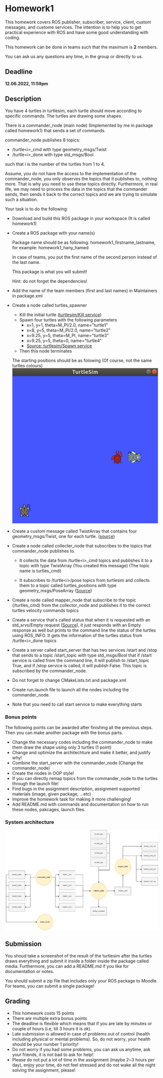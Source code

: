 # Homework1

This homework covers ROS publisher, subscriber, service, client, custom messages, and custome services. The intention is to help you to get practical experience with ROS and have some good understanding with coding. 

This homework can be done in teams such that the maximum is **2** members.

You can ask us any questions any time, in the group or directly to us.

## Deadline

**12.06.2022, 11:59pm**


## Description

You have 4 turtles in turtlesim, each turtle should move according to specific commands. The turtles are drawing some shapes. 

There is a commander_node (main node) (Implemented by me in package called homework1) that sends a set of commands.

commander_node publishes 8 topics:
* /turtle\<i>_cmd with type geometry_msgs/Twist
* /turtle\<i>_done with type std_msgs/Bool

such that i is the number of the turtles from 1 to 4.

Assume, you do not have the access to the implementation of the commander_node, you only observes the topics that it publishes to, nothing more. That is why you need to use these topics directly. Furthermore, in real life, we may need to process the data in the topics that the commander sends, then sends it back to the correct topics and we are trying to simulate such a situation.

Your task is to do the following:

* Download and build this ROS package in your workspace (It is called homework1)

* Create a ROS package with your name(s)
    
    Package name should be as following: homework1_firstname_lastname, for example: homework1_hany_hamed

    In case of teams, you put the first name of the second person instead of the last name.

    This package is what you will submit!

    Hint: do not forget the dependencies!

* Add the name of the team members (first and last names) in Maintainers in package.xml

* Create a node called turtles_spawner
    * Kill the initial turtle ([turtlesim/Kill service](http://docs.ros.org/en/api/turtlesim/html/srv/Kill.html))
    * Spawn four turtles with the following parameters
        - x=1, y=1, theta=M_PI/2.0, name="turtle1"
        - x=8, y=5, theta=M_PI/2.0, name="turtle2"
        - x=9.25, y=5, theta=M_PI, name="turtle3"
        - x=9.25, y=5, theta=0, name="turtle4"
        - [Source: turtlesim/Spawn service](http://docs.ros.org/en/api/turtlesim/html/srv/Spawn.html)
    * Then this node terminates

    The starting positions should be as folowing (Of course, not the same turtles colours)
    ![pos.png](media/starting_pos.png)


* Create a custom message called TwistArray that contains four geometry_msgs/Twist, one for each turtle. ([source](http://docs.ros.org/en/api/geometry_msgs/html/msg/Twist.html))

* Create a node called collecter_node that subscribes to the topics that commander_node publishes to. 
    * It collects the data from /turtle\<i>_cmd topics and publishes it to a topic with type TwistArray (You created this message) (The topic name is turtles_cmd)

    * It subscribes to /turtle\<i>/pose topics from turtlesim and collects them to a topic called turtles_positions with type geometry_msgs/PoseArray ([Source](http://docs.ros.org/en/api/geometry_msgs/html/msg/PoseArray.html))

* Create a node called mapper_node that subscribe to the topic (/turtles_cmd) from the collector_node and publishes it to the correct turtles velocity commands topics 

* Create a service that's called status that when it is requested with an std_srvs/Empty request ([Source](http://docs.ros.org/en/api/std_srvs/html/srv/Empty.html)), it just responds with an Empty response as well but prints to the command line the status of the turtles using ROS_INFO. It gets the information of the turtles status from /turtle\<i>_done topics

* Create a server called start_server that has two services /start and /stop that sends to a topic /start_topic with type std_msgs/Bool that if /start service is called from the command line, it will publish to /start_topic True, and if /stop service is called, it will publish False. This topic is subscribed by the commander_node.

* Do not forget to change CMakeLists.txt and package.xml

* Create run.launch file to launch all the nodes including the commander_node.

* Note that you need to call start service to make everything starts

### Bonus points

The following points can be awarded after finishing all the previous steps. Then you can make another package with the bonus parts.

* Change the necessary codes including the commander_node to make them draw the shape using only 3 turtles (1 point)
* Change and optimize the architechture and make it better, and justify why!
* Combine the start_server with the commander_node (Change the commander_node)
* Create the nodes in OOP style!
* If you can directly remap topics from the commander_node to the turtles through the launch file!
* Find bugs in the assignment description, assignment supported materials (image, given package, ...etc)
* Improve the homework task for making it more challenging!
* Add README.md with commands and documentation on how to run these nodes, pakcages, launch files.


### System architecture
![arch.png](media/Intro2ROS-homework.png)


## Submission


You shoud take a screenshot of the result of the turtlesim after the turtles draws everything and submit it inside a folder inside the package called media. Furthermore, you can add a README.md if you like for documentation or notes.

You should submit a zip file that includes only your ROS package to Moodle. For teams, you can submit a single package!

## Grading

* This homework costs 15 points
* There are multiple extra bonus points
* The deadline is flexible which means that if you are late by minutes or couple of hours (i.e, till 3 hours it is ok).
* Late submission is allowed in case of problems out of control (health including physical or mental problems). So, do not worry, your health should be your number 1 priority!
* Do not worry if you had some problems, you can ask us anytime, ask your friends, it is not bad to ask for help!
* Please do not put a lot of time in the assignment (maybe 2~3 hours per day), enjoy your time, do not feel stressed and do not wake all the night solving the assignment, please!
